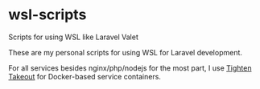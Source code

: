 # wsl-scripts
Scripts for using WSL like Laravel Valet

These are my personal scripts for using WSL for Laravel development.

For all services besides nginx/php/nodejs for the most part, I use [Tighten Takeout](https://github.com/tighten/takeout) for Docker-based service containers.
